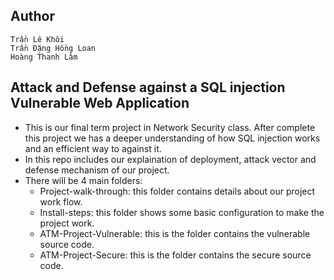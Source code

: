 ## Author
    Trần Lê Khôi
    Trần Đặng Hồng Loan
    Hoàng Thanh Lâm


## Attack and Defense against a SQL injection Vulnerable Web Application

- This is our final term project in Network Security class. After complete this project we has a deeper understanding of how SQL injection works and an efficient way to against it.
- In this repo includes our explaination of deployment, attack vector and defense mechanism of our project.
- There will be 4 main folders:
    - Project-walk-through: this folder contains details about our project work flow.
    - Install-steps: this folder shows some basic configuration to make the project work.
    - ATM-Project-Vulnerable: this is the folder contains the vulnerable source code.
    - ATM-Project-Secure: this is the folder contains the secure source code.